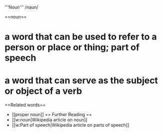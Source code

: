 '''Noun''' /naun/

==noun==
# a word that can be used to refer to a person or place or thing; part of speech 
# a word that can serve as the subject or object of a verb

==Related words==
* [[proper noun]]
== Further Reading ==
* [[w:noun|Wikipedia article on noun]]
* [[w:Part of speech|Wikipedia article on parts of speech]]